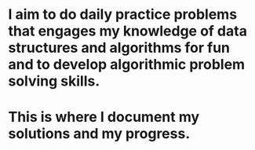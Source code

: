 # I aim to do daily practice problems that engages my knowledge of data structures and algorithms for fun and to develop algorithmic problem solving skills.
# This is where I document my solutions and my progress.
